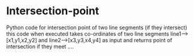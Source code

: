 # Intersection-point
Python code for intersection point of two line segments (if they intersect)
this code when executed takes co-ordinates of two line segments 
line1--> [x1,y1,x2,y2] and line2-->[x3,y3,x4,y4] as input 
and returns point of intersection if they meet ....
